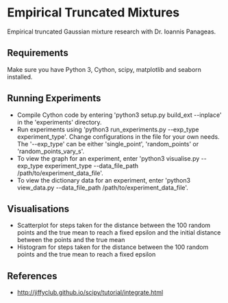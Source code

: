 # Empirical Truncated Mixtures
Empirical truncated Gaussian mixture research with Dr. Ioannis Panageas.

## Requirements
Make sure you have Python 3, Cython, scipy, matplotlib and seaborn installed.

## Running Experiments
- Compile Cython code by entering 'python3 setup.py build_ext --inplace' in the 'experiments' directory.
- Run experiments using 'python3 run_experiments.py --exp_type experiment_type'. Change configurations in the file for your own needs. The '--exp_type' can be either 'single_point', 'random_points' or 'random_points_vary_s'.
- To view the graph for an experiment, enter 'python3 visualise.py --exp_type experiment_type --data_file_path /path/to/experiment_data_file'.
- To view the dictionary data for an experiment, enter 'python3 view_data.py --data_file_path /path/to/experiment_data_file'.

## Visualisations
- Scatterplot for steps taken for the distance between the 100 random points and the true mean to reach a fixed epsilon and the initial distance between the points and the true mean
- Histogram for steps taken for the distance between the 100 random points and the true mean to reach a fixed epsilon

## References
- http://jiffyclub.github.io/scipy/tutorial/integrate.html